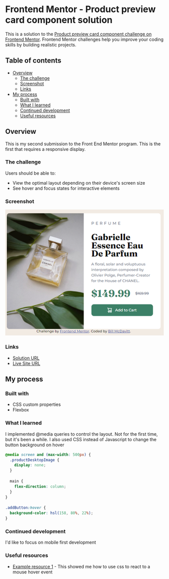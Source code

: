 # Frontend Mentor - Product preview card component solution

This is a solution to the [Product preview card component challenge on Frontend Mentor](https://www.frontendmentor.io/challenges/product-preview-card-component-GO7UmttRfa). Frontend Mentor challenges help you improve your coding skills by building realistic projects.

## Table of contents

- [Overview](#overview)
  - [The challenge](#the-challenge)
  - [Screenshot](#screenshot)
  - [Links](#links)
- [My process](#my-process)
  - [Built with](#built-with)
  - [What I learned](#what-i-learned)
  - [Continued development](#continued-development)
  - [Useful resources](#useful-resources)


## Overview

This is my second submission to the Front End Mentor program.  This is the first that requires a responsive display.

### The challenge

Users should be able to:

- View the optimal layout depending on their device's screen size
- See hover and focus states for interactive elements

### Screenshot

![](./images/screenshot-desktop.png)



### Links

- [Solution URL](https://github.com/BMcdavitt/femProductCard)
- [Live Site URL](https://bmcdavitt.github.io/femProductCard/)

## My process

### Built with

- CSS custom properties
- Flexbox

### What I learned

I implemented @media queries to control the layout.  Not for the first time, but it's been a while.
I also used CSS instead of Javascript to change the button background on hover


```css
@media screen and (max-width: 500px) {
  .productDesktopImage {
    display: none;
  }

  main {
    flex-direction: column;
  }
}

.addButton:hover {
  background-color: hsl(158, 80%, 22%);
}
```




### Continued development

I'd like to focus on mobile first development

### Useful resources

- [Example resource 1](https://www.w3schools.com/cssref/sel_hover.asp) - This showed me how to use css to react to a mouse hover event
